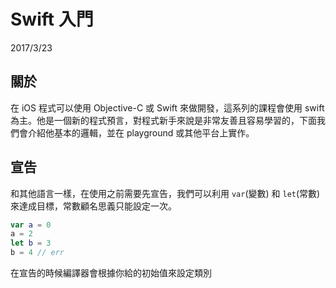 # Swift 入門

2017/3/23

## 關於

在 iOS 程式可以使用 Objective-C 或 Swift 來做開發，這系列的課程會使用 swift 為主。他是一個新的程式預言，對程式新手來說是非常友善且容易學習的，下面我們會介紹他基本的邏輯，並在 playground 或其他平台上實作。

## 宣告

和其他語言一樣，在使用之前需要先宣告，我們可以利用 `var`(變數) 和 `let`(常數) 來達成目標，常數顧名思義只能設定一次。
```swift
var a = 0
a = 2
let b = 3
b = 4 // err
```

在宣告的時候編譯器會根據你給的初始值來設定類別

